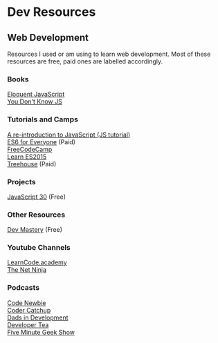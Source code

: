 # Dev Resources
## Web Development
Resources I used or am using to learn web development. Most of these resources are free, paid ones are labelled accordingly.

### Books
[Eloquent JavaScript](http://eloquentjavascript.net/)  
[You Don't Know JS](https://github.com/getify/You-Dont-Know-JS)  

### Tutorials and Camps
[A re-introduction to JavaScript (JS tutorial)](https://developer.mozilla.org/en-US/docs/Web/JavaScript/A_re-introduction_to_JavaScript)  
[ES6 for Everyone](https://es6.io/) (Paid)  
[FreeCodeCamp](https://freecodecamp.com)  
[Learn ES2015](http://babeljs.io/learn-es2015/)  
[Treehouse](https://teamtreehouse.com/) (Paid)  

### Projects
[JavaScript 30](https://javascript30.com/) (Free)  

### Other Resources
[Dev Mastery](https://devmastery.com/) (Free)  

### Youtube Channels
[LearnCode.academy](https://www.youtube.com/user/learncodeacademy)  
[The Net Ninja](https://www.youtube.com/channel/UCW5YeuERMmlnqo4oq8vwUpg)

### Podcasts
[Code Newbie](http://www.codenewbie.org/)  
[Coder Catchup](http://codercatchup.com/)  
[Dads in Development](http://www.dadsindev.com/)  
[Developer Tea](https://spec.fm/podcasts/developer-tea)  
[Five Minute Geek Show](http://www.fiveminutegeekshow.com/)  
